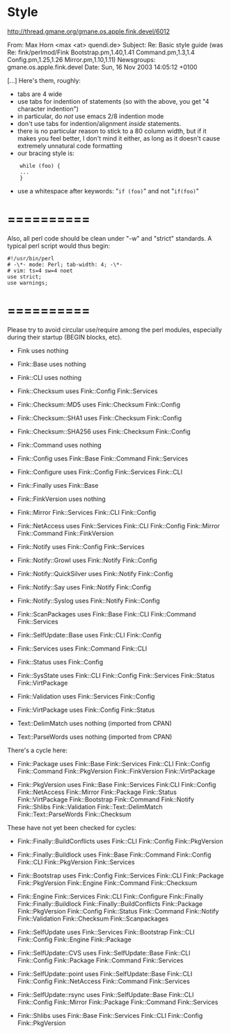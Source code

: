 Style
==========
<http://thread.gmane.org/gmane.os.apple.fink.devel/6012>

From: Max Horn \<max \<at\> quendi.de\>
Subject: Re: Basic style guide (was Re: fink/perlmod/Fink Bootstrap.pm,1.40,1.41 Command.pm,1.3,1.4 Config.pm,1.25,1.26 Mirror.pm,1.10,1.11)
Newsgroups: gmane.os.apple.fink.devel
Date: Sun, 16 Nov 2003 14:05:12 +0100

[...] Here's them, roughly:

* tabs are 4 wide
* use tabs for indention of statements (so with the above, you get "4 
character indention")
* in particular, do *not* use emacs 2/8 indention mode
* don't use tabs for indention/alignment *inside* statements.
* there is no particular reason to stick to a 80 column width, but if 
it makes you feel better, I don't mind it either, as long as it doesn't 
cause extremely unnatural code formatting
* our bracing style is:


```
    while (foo) {
    ...
    }
```


* use a whitespace after keywords:  "`if (foo)`" and not "`if(foo)`"

==========
==========

Also, all perl code should be clean under "-w" and "strict" standards. A typical perl script would thus begin:

    #!/usr/bin/perl
    # -\*- mode: Perl; tab-width: 4; -\*-
    # vim: ts=4 sw=4 noet
    use strict;
    use warnings;

==========
==========

Please try to avoid circular use/require among the perl modules, especially during their startup (BEGIN blocks, etc).

* Fink uses nothing

* Fink::Base uses nothing

* Fink::CLI uses nothing

* Fink::Checksum uses Fink::Config Fink::Services

* Fink::Checksum::MD5 uses Fink::Checksum Fink::Config

* Fink::Checksum::SHA1 uses Fink::Checksum Fink::Config

* Fink::Checksum::SHA256 uses Fink::Checksum Fink::Config

* Fink::Command uses nothing

* Fink::Config uses Fink::Base Fink::Command Fink::Services

* Fink::Configure uses Fink::Config Fink::Services Fink::CLI

* Fink::Finally uses Fink::Base

* Fink::FinkVersion uses nothing

* Fink::Mirror Fink::Services Fink::CLI Fink::Config

* Fink::NetAccess uses Fink::Services Fink::CLI Fink::Config Fink::Mirror Fink::Command Fink::FinkVersion

* Fink::Notify uses Fink::Config Fink::Services

* Fink::Notify::Growl uses Fink::Notify Fink::Config

* Fink::Notify::QuickSilver uses Fink::Notify Fink::Config

* Fink::Notify::Say uses Fink::Notify Fink::Config

* Fink::Notify::Syslog uses Fink::Notify Fink::Config

* Fink::ScanPackages uses Fink::Base Fink::CLI Fink::Command Fink::Services

* Fink::SelfUpdate::Base uses Fink::CLI Fink::Config

* Fink::Services uses Fink::Command Fink::CLI

* Fink::Status uses Fink::Config

* Fink::SysState uses Fink::CLI Fink::Config Fink::Services Fink::Status Fink::VirtPackage

* Fink::Validation uses Fink::Services Fink::Config

* Fink::VirtPackage uses Fink::Config Fink::Status

* Text::DelimMatch uses nothing (imported from CPAN)

* Text::ParseWords uses nothing (imported from CPAN)



There's a cycle here:

* Fink::Package uses Fink::Base Fink::Services Fink::CLI Fink::Config Fink::Command Fink::PkgVersion Fink::FinkVersion Fink::VirtPackage

* Fink::PkgVersion uses Fink::Base Fink::Services Fink:CLI Fink::Config Fink::NetAccess Fink::Mirror Fink::Package Fink::Status Fink::VirtPackage Fink::Bootstrap Fink::Command Fink::Notify Fink::Shlibs Fink::Validation Fink::Text::DelimMatch Fink::Text::ParseWords Fink::Checksum



These have not yet been checked for cycles:

* Fink::Finally::BuildConflicts uses Fink::CLI Fink::Config Fink::PkgVersion

* Fink::Finally::Buildlock uses Fink::Base Fink::Command Fink::Config Fink::CLI Fink::PkgVersion Fink::Services

* Fink::Bootstrap uses Fink::Config Fink::Services Fink::CLI Fink::Package Fink::PkgVersion Fink::Engine Fink::Command Fink::Checksum

* Fink::Engine Fink::Services Fink::CLI Fink::Configure Fink::Finally Fink::Finally::Buildlock Fink::Finally::BuildConflicts Fink::Package Fink::PkgVersion Fink::Config Fink::Status Fink::Command Fink::Notify Fink::Validation Fink::Checksum Fink::Scanpackages

* Fink::SelfUpdate uses Fink::Services Fink::Bootstrap Fink::CLI Fink::Config Fink::Engine Fink::Package

* Fink::SelfUpdate::CVS uses Fink::SelfUpdate::Base Fink::CLI Fink::Config Fink::Package Fink::Command Fink::Services

* Fink::SelfUpdate::point uses Fink::SelfUpdate::Base Fink::CLI Fink::Config Fink::NetAccess Fink::Command Fink::Services

* Fink::SelfUpdate::rsync uses Fink::SelfUpdate::Base Fink::CLI Fink::Config Fink::Mirror Fink::Package Fink::Command Fink::Services

* Fink::Shlibs uses Fink::Base Fink::Services Fink::CLI Fink::Config Fink::PkgVersion 


